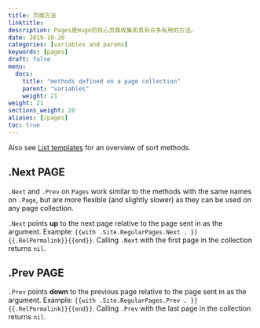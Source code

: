 ```yaml
---
title: 页面方法
linktitle:
description: Pages是Hugo的核心页面收集和具有许多有用的方法。
date: 2019-10-20
categories: [variables and params]
keywords: [pages]
draft: false
menu:
  docs:
    title: "methods defined on a page collection"
    parent: "variables"
    weight: 21
weight: 21
sections_weight: 20
aliases: [/pages]
toc: true
---
```


Also see [List templates](/templates/lists) for an overview of sort methods.

## .Next PAGE

`.Next` and `.Prev` on `Pages` work similar to the methods with the same names on `.Page`, but are more flexible (and slightly slower) as they can be used on any page collection.

`.Next` points **up** to the next page relative to the page sent in as the argument. Example: `{{with .Site.RegularPages.Next . }}{{.RelPermalink}}{{end}}`. Calling `.Next` with the first page in the collection returns `nil`.

## .Prev PAGE

`.Prev` points **down** to the previous page relative to the page sent in as the argument. Example: `{{with .Site.RegularPages.Prev . }}{{.RelPermalink}}{{end}}`. Calling `.Prev` with the last page in the collection returns `nil`.
